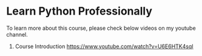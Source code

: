 # Learn Python Professionally
To learn more about this course, please check below videos on my youtube channel.

1. Course Introduction
https://www.youtube.com/watch?v=U6E6HTK4sqI
